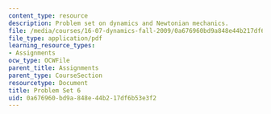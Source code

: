 ```yaml
---
content_type: resource
description: Problem set on dynamics and Newtonian mechanics.
file: /media/courses/16-07-dynamics-fall-2009/0a676960bd9a848e44b217df6b53e3f2_MIT16_07F09_hw06.pdf
file_type: application/pdf
learning_resource_types:
- Assignments
ocw_type: OCWFile
parent_title: Assignments
parent_type: CourseSection
resourcetype: Document
title: Problem Set 6
uid: 0a676960-bd9a-848e-44b2-17df6b53e3f2
---
```

